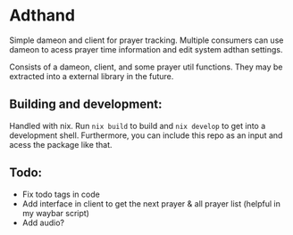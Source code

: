 # Adthand
Simple dameon and client for prayer tracking. Multiple consumers can use dameon to acess prayer time information and edit system adthan settings.

Consists of a dameon, client, and some prayer util functions. They may be extracted into a external library in the future.

## Building and development:

Handled with nix. Run `nix build` to build and `nix develop` to get into a development shell. Furthermore, you can include this repo as an input and acess the package like that.

## Todo:
- Fix todo tags in code
- Add interface in client to get the next prayer & all prayer list (helpful in my waybar script)
- Add audio? 

